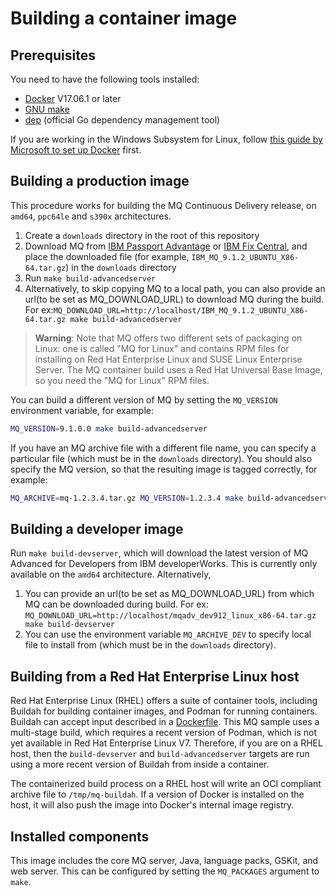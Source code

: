 # Building a container image

## Prerequisites

You need to have the following tools installed:

* [Docker](https://www.docker.com/) V17.06.1 or later
* [GNU make](https://www.gnu.org/software/make/)
* [dep](https://github.com/golang/dep) (official Go dependency management tool)

If you are working in the Windows Subsystem for Linux, follow [this guide by Microsoft to set up Docker](https://blogs.msdn.microsoft.com/commandline/2017/12/08/cross-post-wsl-interoperability-with-docker/) first.

## Building a production image

This procedure works for building the MQ Continuous Delivery release, on `amd64`, `ppc64le` and `s390x` architectures.

1. Create a `downloads` directory in the root of this repository
2. Download MQ from [IBM Passport Advantage](https://www.ibm.com/software/passportadvantage/) or [IBM Fix Central](https://www.ibm.com/support/fixcentral), and place the downloaded file (for example, `IBM_MQ_9.1.2_UBUNTU_X86-64.tar.gz`) in the `downloads` directory
3. Run `make build-advancedserver`
4. Alternatively, to skip copying MQ to a local path, you can also provide an url(to be set as MQ_DOWNLOAD_URL) to download MQ during the build. For ex:`MQ_DOWNLOAD_URL=http://localhost/IBM_MQ_9.1.2_UBUNTU_X86-64.tar.gz make build-advancedserver`

> **Warning**: Note that MQ offers two different sets of packaging on Linux: one is called "MQ for Linux" and contains RPM files for installing on Red Hat Enterprise Linux and SUSE Linux Enterprise Server.  The MQ container build uses a Red Hat Universal Base Image, so you need the "MQ for Linux" RPM files.

You can build a different version of MQ by setting the `MQ_VERSION` environment variable, for example:

```bash
MQ_VERSION=9.1.0.0 make build-advancedserver
```

If you have an MQ archive file with a different file name, you can specify a particular file (which must be in the `downloads` directory).  You should also specify the MQ version, so that the resulting image is tagged correctly, for example:

```bash
MQ_ARCHIVE=mq-1.2.3.4.tar.gz MQ_VERSION=1.2.3.4 make build-advancedserver
```

## Building a developer image
Run `make build-devserver`, which will download the latest version of MQ Advanced for Developers from IBM developerWorks.  This is currently only available on the `amd64` architecture. Alternatively, 
1. You can provide an url(to be set as MQ_DOWNLOAD_URL) from which MQ can be downloaded during build. For ex: `MQ_DOWNLOAD_URL=http://localhost/mqadv_dev912_linux_x86-64.tar.gz make build-devserver`
2. You can use the environment variable `MQ_ARCHIVE_DEV` to specify local file to install from (which must be in the `downloads` directory).

## Building from a Red Hat Enterprise Linux host
Red Hat Enterprise Linux (RHEL) offers a suite of container tools, including Buildah for building container images, and Podman for running containers.  Buildah can accept input described in a [Dockerfile](https://docs.docker.com/engine/reference/builder/).  This MQ sample uses a multi-stage build, which requires a recent version of Podman, which is not yet available in Red Hat Enterprise Linux V7.  Therefore, if you are on a RHEL host, then the `build-devserver` and `build-advancedserver` targets are run using a more recent version of Buildah from inside a container.

The containerized build process on a RHEL host will write an OCI compliant archive file to `/tmp/mq-buildah`.  If a version of Docker is installed on the host, it will also push the image into Docker's internal image registry.

## Installed components

This image includes the core MQ server, Java, language packs, GSKit, and web server.  This can be configured by setting the `MQ_PACKAGES` argument to `make`.
